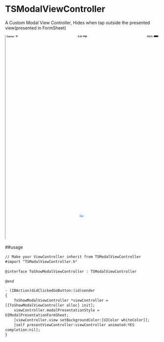TSModalViewController
=====================

A Custom Modal View Controller, Hides when tap outside the presented view(presented in FormSheet)

![DemoGIF](https://github.com/rollpard/TSModalViewController/blob/master/demo.gif)

##usage
````
// Make your ViewController inherit from TSModalViewController
#import "TSModalViewController.h"

@interface ToShowModalViewController : TSModalViewController

@end
````

````
- (IBAction)didClickedGoButton:(id)sender
{
    ToShowModalViewController *viewController = [[ToShowModalViewController alloc] init];
    viewController.modalPresentationStyle = UIModalPresentationFormSheet;
    [viewController.view setBackgroundColor:[UIColor whiteColor]];
    [self presentViewController:viewController animated:YES completion:nil];
}
````